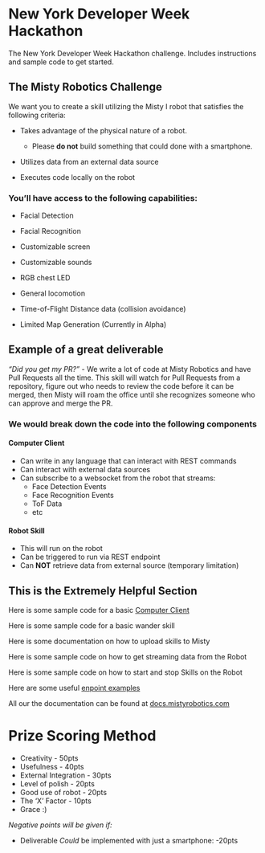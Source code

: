 # New York Developer Week Hackathon
The New York Developer Week Hackathon challenge. Includes instructions and sample code to get started. 

## The Misty Robotics Challenge
We want you to create a skill utilizing the Misty I robot that satisfies the following criteria:


- Takes advantage of the physical nature of a robot. 

  - Please **do not**  build something that could done with a smartphone.

- Utilizes data from an external data source

- Executes code locally on the robot

  

### You’ll have access to the following capabilities:

- Facial Detection

- Facial Recognition

- Customizable screen

- Customizable sounds

- RGB chest LED

- General locomotion

- Time-of-Flight Distance data (collision avoidance)

- Limited Map Generation (Currently in Alpha)



## Example of a great deliverable

*“Did you get my PR?”* - We write a lot of code at Misty Robotics and have Pull Requests all the time. This skill will watch for Pull Requests from a repository, figure out who needs to review the code before it can be merged, then Misty will roam the office until she recognizes someone who can approve and merge the PR. 



### We would break down the code into the following components

#### Computer Client

  - Can write in any language that can interact with REST commands         
  - Can interact with external data sources
  - Can subscribe to a websocket from the robot that streams:
    - Face Detection Events
    - Face Recognition Events
    - ToF Data
    - etc

#### Robot Skill

  - This will run on the robot
  - Can be triggered to run via REST endpoint
  - Can **NOT** retrieve data from external source (temporary limitation)



## This is the Extremely Helpful Section

Here is some sample code for a basic [Computer Client](/Computer%20Client%20Sample/ComputerClient.md)

Here is some sample code for a basic wander skill

Here is some documentation on how to upload skills to Misty

Here is some sample code on how to get streaming data from the Robot

Here is some sample code on how to start and stop Skills on the Robot

Here are some useful [enpoint examples](https://web.postman.co/collections/4613958-a5b22d5f-f97f-49b7-8369-2b161cdab7d0?workspace=28e2ae27-9953-4907-8e88-ed38b1457585)

All our the documentation can be found at [docs.mistyrobotics.com](https://docs.mistyrobotics.com/)



# Prize Scoring Method 

- Creativity - 50pts
- Usefulness - 40pts
- External Integration - 30pts
- Level of polish - 20pts
- Good use of robot - 20pts
- The ‘X’ Factor - 10pts
- Grace :)

*Negative points will be given if:*

- Deliverable *Could* be implemented with just a smartphone: -20pts